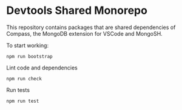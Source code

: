 # Devtools Shared Monorepo

This repository contains packages that are shared dependencies of Compass, the MongoDB extension for VSCode and MongoSH.

To start working:

```
npm run bootstrap
```

Lint code and dependencies

```
npm run check
```

Run tests

```
npm run test
```
